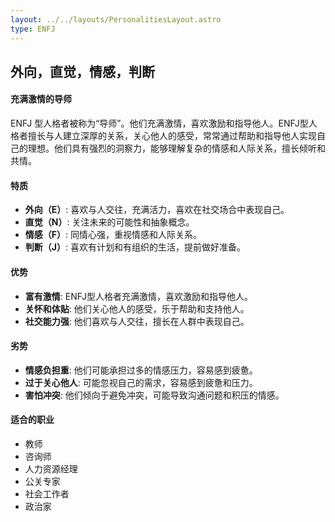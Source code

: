 ```yaml
---
layout: ../../layouts/PersonalitiesLayout.astro
type: ENFJ
---
```

## 外向，直觉，情感，判断

#### 充满激情的导师
ENFJ 型人格者被称为“导师”。他们充满激情，喜欢激励和指导他人。ENFJ型人格者擅长与人建立深厚的关系，关心他人的感受，常常通过帮助和指导他人实现自己的理想。他们具有强烈的洞察力，能够理解复杂的情感和人际关系，擅长倾听和共情。

#### 特质
- **外向（E）**: 喜欢与人交往，充满活力，喜欢在社交场合中表现自己。
- **直觉（N）**: 关注未来的可能性和抽象概念。
- **情感（F）**: 同情心强，重视情感和人际关系。
- **判断（J）**: 喜欢有计划和有组织的生活，提前做好准备。

#### 优势
- **富有激情**: ENFJ型人格者充满激情，喜欢激励和指导他人。
- **关怀和体贴**: 他们关心他人的感受，乐于帮助和支持他人。
- **社交能力强**: 他们喜欢与人交往，擅长在人群中表现自己。

#### 劣势
- **情感负担重**: 他们可能承担过多的情感压力，容易感到疲惫。
- **过于关心他人**: 可能忽视自己的需求，容易感到疲惫和压力。
- **害怕冲突**: 他们倾向于避免冲突，可能导致沟通问题和积压的情感。

#### 适合的职业
- 教师
- 咨询师
- 人力资源经理
- 公关专家
- 社会工作者
- 政治家